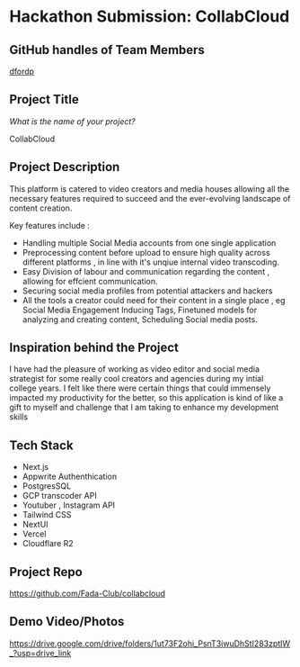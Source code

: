 # Hackathon Submission: CollabCloud

## GitHub handles of Team Members  
[dfordp](https://github.com/dfordp)


## Project Title
_What is the name of your project?_

CollabCloud

## Project Description    

This platform is catered to video creators and media houses allowing all the necessary features required to succeed and the ever-evolving  landscape of content creation.

Key features include :

- Handling multiple Social Media accounts from one single application 
- Preprocessing content before upload to ensure high quality across different platforms , in line with it's unqiue internal video transcoding.
- Easy Division of labour and communication regarding the content , allowing for effcient communication.
- Securing social media profiles from potential attackers and hackers
- All the tools a creator could need for their content in a single place , eg Social Media Engagement Inducing Tags, Finetuned models for analyzing and creating content, Scheduling Social media posts.



## Inspiration behind the Project  

I have had the pleasure of working as video editor and social media strategist for some really cool creators and agencies during my intial college years. I felt like there were certain things that could immensely impacted my productivity for the better, so this application is kind of like a gift to myself and challenge that I am taking to enhance my development skills

## Tech Stack    

- Next.js
- Appwrite Authenthication
- PostgresSQL
- GCP transcoder API
- Youtuber , Instagram API
- Tailwind CSS
- NextUI
- Vercel
- Cloudflare R2

## Project Repo  

https://github.com/Fada-Club/collabcloud

## Demo Video/Photos  

https://drive.google.com/drive/folders/1ut73F2ohi_PsnT3iwuDhStI283zptIW_?usp=drive_link